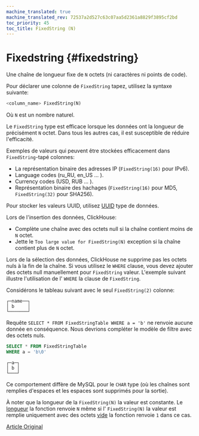 ```yaml
---
machine_translated: true
machine_translated_rev: 72537a2d527c63c07aa5d2361a8829f3895cf2bd
toc_priority: 45
toc_title: FixedString (N)
---
```


# Fixedstring {#fixedstring}

Une chaîne de longueur fixe de `N` octets (ni caractères ni points de code).

Pour déclarer une colonne de `FixedString` tapez, utilisez la syntaxe suivante:

``` sql
<column_name> FixedString(N)
```

Où `N` est un nombre naturel.

Le `FixedString` type est efficace lorsque les données ont la longueur de précisément `N` octet. Dans tous les autres cas, il est susceptible de réduire l'efficacité.

Exemples de valeurs qui peuvent être stockées efficacement dans `FixedString`-tapé colonnes:

-   La représentation binaire des adresses IP (`FixedString(16)` pour IPv6).
-   Language codes (ru_RU, en_US … ).
-   Currency codes (USD, RUB … ).
-   Représentation binaire des hachages (`FixedString(16)` pour MD5, `FixedString(32)` pour SHA256).

Pour stocker les valeurs UUID, utilisez [UUID](uuid.md) type de données.

Lors de l'insertion des données, ClickHouse:

-   Complète une chaîne avec des octets null si la chaîne contient moins de `N` octet.
-   Jette le `Too large value for FixedString(N)` exception si la chaîne contient plus de `N` octet.

Lors de la sélection des données, ClickHouse ne supprime pas les octets nuls à la fin de la chaîne. Si vous utilisez le `WHERE` clause, vous devez ajouter des octets null manuellement pour `FixedString` valeur. L'exemple suivant illustre l'utilisation de l' `WHERE` la clause de `FixedString`.

Considérons le tableau suivant avec le seul `FixedString(2)` colonne:

``` text
┌─name──┐
│ b     │
└───────┘
```

Requête `SELECT * FROM FixedStringTable WHERE a = 'b'` ne renvoie aucune donnée en conséquence. Nous devrions compléter le modèle de filtre avec des octets nuls.

``` sql
SELECT * FROM FixedStringTable
WHERE a = 'b\0'
```

``` text
┌─a─┐
│ b │
└───┘
```

Ce comportement diffère de MySQL pour le `CHAR` type (où les chaînes sont remplies d'espaces et les espaces sont supprimés pour la sortie).

À noter que la longueur de la `FixedString(N)` la valeur est constante. Le [longueur](../../sql-reference/functions/array-functions.md#array_functions-length) la fonction renvoie `N` même si l' `FixedString(N)` la valeur est remplie uniquement avec des octets [vide](../../sql-reference/functions/string-functions.md#empty) la fonction renvoie `1` dans ce cas.

[Article Original](https://clickhouse.tech/docs/en/data_types/fixedstring/) <!--hide-->
